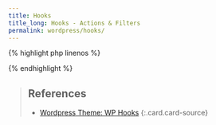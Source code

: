 ```yaml
---
title: Hooks
title_long: Hooks - Actions & Filters
permalink: wordpress/hooks/
---
```



{% highlight php linenos %}

<?php wp_head(); ?>


<?php wp_footer(); ?>
{% endhighlight %}

> References
> ---
> - [Wordpress Theme: WP Hooks](https://developer.wordpress.org/themes/advanced-topics/plugin-api-hooks//)
{:.card.card-source}